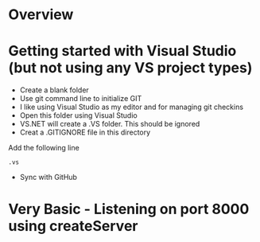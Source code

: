 
# Overview

# Getting started with Visual Studio (but not using any VS project types)
- Create a blank folder
- Use git command line to initialize GIT
- I like using Visual Studio as my editor and for managing git checkins
- Open this folder using Visual Studio
- VS.NET will create a .VS folder. This should  be ignored
- Creat a .GITIGNORE file in this directory

Add the following line
```
.vs
```

- Sync with GitHub


# Very Basic - Listening on port 8000 using createServer

